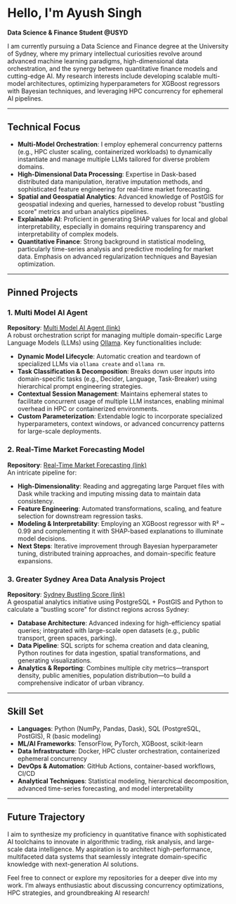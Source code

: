 # Hello, I'm Ayush Singh
**Data Science & Finance Student @USYD**  

I am currently pursuing a Data Science and Finance degree at the University of Sydney, where my primary intellectual curiosities revolve around advanced machine learning paradigms, high-dimensional data orchestration, and the synergy between quantitative finance models and cutting-edge AI. My research interests include developing scalable multi-model architectures, optimizing hyperparameters for XGBoost regressors with Bayesian techniques, and leveraging HPC concurrency for ephemeral AI pipelines.

---

## Technical Focus

- **Multi-Model Orchestration**: I employ ephemeral concurrency patterns (e.g., HPC cluster scaling, containerized workloads) to dynamically instantiate and manage multiple LLMs tailored for diverse problem domains.
- **High-Dimensional Data Processing**: Expertise in Dask-based distributed data manipulation, iterative imputation methods, and sophisticated feature engineering for real-time market forecasting.
- **Spatial and Geospatial Analytics**: Advanced knowledge of PostGIS for geospatial indexing and queries, harnessed to develop robust "bustling score" metrics and urban analytics pipelines.
- **Explainable AI**: Proficient in generating SHAP values for local and global interpretability, especially in domains requiring transparency and interpretability of complex models.
- **Quantitative Finance**: Strong background in statistical modeling, particularly time-series analysis and predictive modeling for market data. Emphasis on advanced regularization techniques and Bayesian optimization.

---

## Pinned Projects

### 1. Multi Model AI Agent
**Repository**: [Multi Model AI Agent (link)](https://github.com/Ayush-Singh-31/Ai-Agent)  
A robust orchestration script for managing multiple domain-specific Large Language Models (LLMs) using [Ollama](https://ollama.ai/). Key functionalities include:

- **Dynamic Model Lifecycle**: Automatic creation and teardown of specialized LLMs via `ollama create` and `ollama rm`.
- **Task Classification & Decomposition**: Breaks down user inputs into domain-specific tasks (e.g., Decider, Language, Task-Breaker) using hierarchical prompt engineering strategies.
- **Contextual Session Management**: Maintains ephemeral states to facilitate concurrent usage of multiple LLM instances, enabling minimal overhead in HPC or containerized environments.
- **Custom Parameterization**: Extendable logic to incorporate specialized hyperparameters, context windows, or advanced concurrency patterns for large-scale deployments.

### 2. Real-Time Market Forecasting Model
**Repository**: [Real-Time Market Forecasting (link)](https://github.com/Ayush-Singh-31/Market-Data-Forecasting)  
An intricate pipeline for:

- **High-Dimensionality**: Reading and aggregating large Parquet files with Dask while tracking and imputing missing data to maintain data consistency.
- **Feature Engineering**: Automated transformations, scaling, and feature selection for downstream regression tasks.
- **Modeling & Interpretability**: Employing an XGBoost regressor with R² ~ 0.99 and complementing it with SHAP-based explanations to illuminate model decisions.
- **Next Steps**: Iterative improvement through Bayesian hyperparameter tuning, distributed training approaches, and domain-specific feature expansions.

### 3. Greater Sydney Area Data Analysis Project
**Repository**: [Sydney Bustling Score (link)](https://github.com/Ayush-Singh-31/Sydney-Postgres-Analysis)  
A geospatial analytics initiative using PostgreSQL + PostGIS and Python to calculate a "bustling score" for distinct regions across Sydney:

- **Database Architecture**: Advanced indexing for high-efficiency spatial queries; integrated with large-scale open datasets (e.g., public transport, green spaces, parking).
- **Data Pipeline**: SQL scripts for schema creation and data cleaning, Python routines for data ingestion, spatial transformations, and generating visualizations.
- **Analytics & Reporting**: Combines multiple city metrics—transport density, public amenities, population distribution—to build a comprehensive indicator of urban vibrancy.

---

## Skill Set

- **Languages**: Python (NumPy, Pandas, Dask), SQL (PostgreSQL, PostGIS), R (basic modeling)
- **ML/AI Frameworks**: TensorFlow, PyTorch, XGBoost, scikit-learn
- **Data Infrastructure**: Docker, HPC cluster orchestration, containerized ephemeral concurrency
- **DevOps & Automation**: GitHub Actions, container-based workflows, CI/CD
- **Analytical Techniques**: Statistical modeling, hierarchical decomposition, advanced time-series forecasting, and model interpretability

---

## Future Trajectory

I aim to synthesize my proficiency in quantitative finance with sophisticated AI toolchains to innovate in algorithmic trading, risk analysis, and large-scale data intelligence. My aspiration is to architect high-performance, multifaceted data systems that seamlessly integrate domain-specific knowledge with next-generation AI solutions.

Feel free to connect or explore my repositories for a deeper dive into my work. I’m always enthusiastic about discussing concurrency optimizations, HPC strategies, and groundbreaking AI research!
